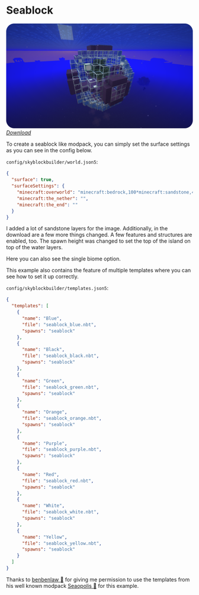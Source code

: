 # Seablock

![Starting template](../../assets/examples/seablock/start_template.png)
_[Download](https://raw.githubusercontent.com/ChaoticTrials/SkyblockBuilder/gh-pages/assets/examples/downloads/1.20.x/seablock.zip)_

To create a seablock like modpack, you can simply set the surface settings as you can see in the config below.

`config/skyblockbuilder/world.json5`:
```json
{
  "surface": true,
  "surfaceSettings": {
    "minecraft:overworld": "minecraft:bedrock,100*minecraft:sandstone,4*minecraft:sand,87*minecraft:water",
    "minecraft:the_nether": "",
    "minecraft:the_end": ""
  }
}
```

I added a lot of sandstone layers for the image. Additionally, in the download are a few more things changed. A few
features and structures are enabled, too. The spawn height was changed to set the top of the island on top of the water
layers.

Here you can also see the single biome option.

This example also contains the feature of multiple templates where you can see how to set it up correctly.

`config/skyblockbuilder/templates.json5`:
```json
{
  "templates": [
    {
      "name": "Blue",
      "file": "seablock_blue.nbt",
      "spawns": "seablock"
    },
    {
      "name": "Black",
      "file": "seablock_black.nbt",
      "spawns": "seablock"
    },
    {
      "name": "Green",
      "file": "seablock_green.nbt",
      "spawns": "seablock"
    },
    {
      "name": "Orange",
      "file": "seablock_orange.nbt",
      "spawns": "seablock"
    },
    {
      "name": "Purple",
      "file": "seablock_purple.nbt",
      "spawns": "seablock"
    },
    {
      "name": "Red",
      "file": "seablock_red.nbt",
      "spawns": "seablock"
    },
    {
      "name": "White",
      "file": "seablock_white.nbt",
      "spawns": "seablock"
    },
    {
      "name": "Yellow",
      "file": "seablock_yellow.nbt",
      "spawns": "seablock"
    }
  ]
}
```

Thanks to [benbenlaw 🔗](https://www.curseforge.com/members/benbenlaw/projects) for giving me permission to use the 
templates from his well known modpack [Seaopolis 🔗](https://www.curseforge.com/minecraft/modpacks/seaopolis) for this
example.